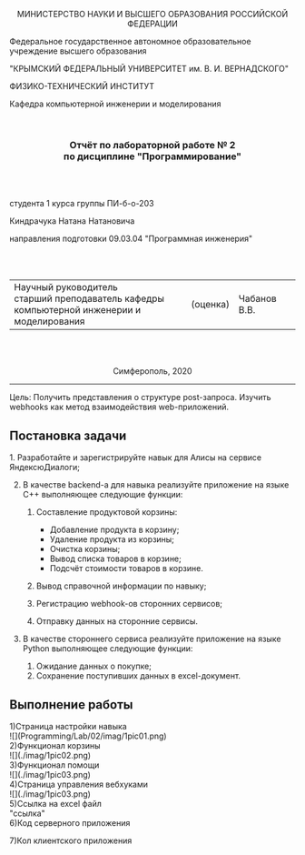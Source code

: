 <p align="center">МИНИСТЕРСТВО НАУКИ  И ВЫСШЕГО ОБРАЗОВАНИЯ РОССИЙСКОЙ ФЕДЕРАЦИИ<br>

Федеральное государственное автономное образовательное учреждение высшего образования<br>

"КРЫМСКИЙ ФЕДЕРАЛЬНЫЙ УНИВЕРСИТЕТ им. В. И. ВЕРНАДСКОГО"<br>

ФИЗИКО-ТЕХНИЧЕСКИЙ ИНСТИТУТ<br>

Кафедра компьютерной инженерии и моделирования</p>

<br>

<h3 align="center">Отчёт по лабораторной работе № 2<br> по дисциплине "Программирование"</h3>

<br><br>

<p>студента 1 курса группы ПИ-б-о-203<br>

Киндрачука Натана Натановича<br>

направления подготовки 09.03.04 "Программная инженерия"</p>

<br><br>

<table>

<tr><td>Научный руководитель<br> старший преподаватель кафедры<br> компьютерной инженерии и моделирования</td>

<td>(оценка)</td>

<td>Чабанов В.В.</td>

</tr>

</table>

<br><br>

<p align="center">Симферополь, 2020</p>

<hr>
Цель:
Получить представления о структуре post-запроса. Изучить webhooks как метод взаимодействия web-приложений.
<h2>Постановка задачи</h2>
1.  Разработайте и зарегистрируйте навык для Алисы на сервисе ЯндексюДиалоги;
    
2.  В качестве backend-a для навыка реализуйте приложение на языке С++ выполняющее следующие функции:
    
    1.  Составление продуктовой корзины:
        
        -   Добавление продукта в корзину;
        -   Удаление продукта из корзины;
        -   Очистка корзины;
        -   Вывод списка товаров в корзине;
        -   Подсчёт стоимости товаров в корзине.
    2.  Вывод справочной информации по навыку;
        
    3.  Регистрацию webhook-ов сторонних сервисов;
        
    4.  Отправку данных на сторонние сервисы.
     
3.  В качестве стороннего сервиса реализуйте приложение на языке Python выполняющее следующие функции:
    1.  Ожидание данных о покупке;
    2.  Сохранение поступивших данных в excel-документ.
<h2>Выполнение работы</h2>
1)Страница настройки навыка<br>
![](Programming/Lab/02/imag/1pic01.png)<br>
2)Функционал корзины<br>
![](./imag/1pic02.png)<br>
3)Функционал помощи<br>
![](./imag/1pic03.png)<br>
4)Страница управления вебхуками<br>
![](./imag/1pic03.png)<br>
5)Ссылка на excel файл<br>
"ссылка"<br>
6)Код серверного приложения<br>

7)Кол клиентского приложения<br>
